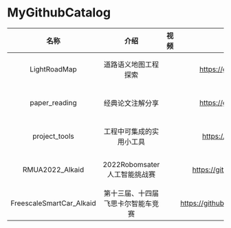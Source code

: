 # MyGithubCatalog


| 名称                     | 介绍                               | 视频 | 仓库链接                                               | 时间          | 状态   |
|:------------------------:|:----------------------------------:|:----:|:------------------------:|:-------------:|:------:|
| LightRoadMap             | 道路语义地图工程探索               |      | https://github.com/niuwengang/LightRoadMap             |               | 更新中 |
| paper_reading            | 经典论文注解分享                   |      | https://github.com/niuwengang/paper_reading            |               | 更新中 |
| project_tools            | 工程中可集成的实用小工具           |      | https://github.com/niuwengang/project_tools            |               | 更新中 |
| RMUA2022_Alkaid          | 2022Robomsater人工智能挑战赛       |      | https://github.com/niuwengang/RMUA2022_Alkaid          | 2022          | 已完结 |
| FreescaleSmartCar_Alkaid | 第十三届、十四届飞思卡尔智能车竞赛 |      | https://github.com/niuwengang/FreescaleSmartCar_Alkaid | 2018<br/>2019 | 已完结 |



